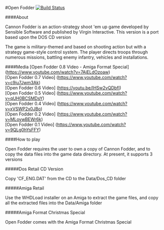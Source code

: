 #Open Fodder
[![Build Status](https://travis-ci.org/segrax/openfodder.svg?branch=master)](https://travis-ci.org/segrax/openfodder)

####About

Cannon Fodder is an action-strategy shoot 'em up game developed by Sensible Software and published by Virgin Interactive. This version is a port based upon the DOS CD version

The game is military-themed and based on shooting action but with a strategy game-style 
control system. The player directs troops through numerous missions, battling enemy infantry, vehicles and installations.

####Media
[Open Fodder 0.8 Video - Amiga Format Special] (https://www.youtube.com/watch?v=7AjELdOzoaw)  
[Open Fodder 0.7 Video] (https://www.youtube.com/watch?v=c9iu7Jwm3Ak)  
[Open Fodder 0.6 Video] (https://youtu.be/lHSw2vQDbfI)  
[Open Fodder 0.5 Video] (https://www.youtube.com/watch?v=qUH0BCSMDsY)  
[Open Fodder 0.4 Video] (https://www.youtube.com/watch?v=xVSWP2x0JBo)  
[Open Fodder 0.2 Video] (https://www.youtube.com/watch?v=MLovwBEWr6k)  
[Open Fodder 0.1 Video] (https://www.youtube.com/watch?v=9QLg0hYsFFY)  
  
####How to play

Open Fodder requires the user to own a copy of Cannon Fodder, and to copy the data files into the game data directory.
At present, it supports 3 versions

#####Dos Retail CD Version

Copy 'CF_ENG.DAT' from the CD to the Data/Dos_CD folder
  
#####Amiga Retail

Use the WHDLoad installer on an Amiga to extract the game files, and copy all the extracted files into the Data/Amiga folder
  
#####Amiga Format Christmas Special

Open Fodder comes with the Amiga Format Christmas Special

